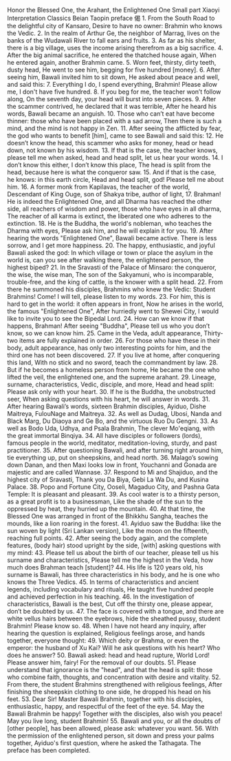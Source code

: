 Honor the Blessed One, the Arahant, the Enlightened One
Small part
  Xiaoyi Interpretation Classics
  Beian Taopin
   preface    偈
     1. From the South Road to the delightful city of Kansaro,
       Desire to have no owner: Brahmin who knows the Vedic.
    2. In the realm of Arthur Ge, the neighbor of Marrag,
       lives on the banks of the Wudawali River to fall ears and fruits.
     3. As far as his shelter, there is a big village,
       uses the income arising therefrom as a big sacrifice.
     4. After the big animal sacrifice, he entered the thatched house again,
       When he entered again, another Brahmin came.
    5. Worn feet, thirsty, dirty teeth, dusty head,
       He went to see him, begging for five hundred [money].
    6. After seeing him, Bawali invited him to sit down,
       He asked about peace and well, and said this:
    7. Everything I do, I spend everything,
       Brahmin! Please allow me, I don't have five hundred.
     8. If you beg for me, the teacher won’t follow along,
       On the seventh day, your head will burst into seven pieces.
     9. After the scammer contrived, he declared that it was terrible,
       After he heard his words, Bawali became an anguish.
    10. Those who can’t eat have become thinner: those who have been placed with a sad arrow,
       Then there is such a mind, and the mind is not happy in Zen.
     11. After seeing the afflicted by fear, the god who wants to benefit [him],
       came to see Bawali and said this:
     12. He doesn’t know the head, this scammer who asks for money,
       head or head down, not known by his wisdom.
     13. If that is the case, the teacher knows, please tell me when asked,
       head and head split, let us hear your words.
    14. I don’t know this either, I don’t know this place,
       The head is split from the head, because here is what the conqueror saw.
     15. And if that is the case, he knows: in this earth circle,
       Head and head split, god! Please tell me about him.
    16. A former monk from Kapilavas, the teacher of the world,
       Descendant of King Ouge, son of Shakya tribe, author of light,
    17. Brahman! He is indeed the Enlightened One, and all Dharma has reached the other side,
       all reachers of wisdom and power, those who have eyes in all dharma,
       The reacher of all karma is extinct, the liberated one who adheres to the extinction.
    18. He is the Buddha, the world's nobleman, who teaches the Dharma with eyes,
       Please ask him, and he will explain it for you.
     19. After hearing the words "Enlightened One", Bawali became active.
       There is less sorrow, and I get more happiness.
     20. The happy, enthusiastic, and joyful Bawali asked the god:
       In which village or town or place the asylum in the world is,
       can you see after walking there, the enlightened person, the highest biped?
    21. In the Sravasti of the Palace of Minsaro: the conqueror, the wise, the wise man,
       The son of the Sakyamuni, who is incomparable, trouble-free, and the king of cattle, is the knower with a split head.
     22. From there he summoned his disciples, Brahmins who knew the Vedic:
       Student Brahmins! Come! I will tell, please listen to my words.
    23. For him, this is hard to get in the world: it often appears in front,
       Now he arises in the world, the famous "Enlightened One",
After        hurriedly went to Shewei City, I would like to invite you to see the Bipedal Lord.
    24. How can we know if that happens, Brahman! After seeing "Buddha",
       Please tell us who you don’t know, so we can know him.
    25. Came in the Veda, adult appearance,
       Thirty-two items are fully explained in order.
     26. For those who have these in their body, adult appearance,
       has only two interesting points for him, and the third one has not been discovered.
     27. If you live at home, after conquering this land,
       With no stick and no sword, teach the commandment by law.
    28. But if he becomes a homeless person from home,
       He became the one who lifted the veil, the enlightened one, and the supreme arahant.
    29. Lineage, surname, characteristics, Vedic, disciple, and more,
       Head and head split: Please ask only with your heart.
    30. If he is the Buddha, the unobstructed seer,
       When asking questions with his heart, he will answer in words.
    31. After hearing Bawali’s words, sixteen Brahmin disciples,
       Ayiduo, Dishe Maitreya, FulouNage and Maitreya.
     32. As well as Dudag, Ubosi, Nanda and Black Marg,
       Du Diaoya and Ge Bo, and the virtuous Ruo Du Gengni.
     33. As well as Bodo Uda, Udhya, and Psala Brahmin,
       The clever Mo'eqiang, with the great immortal Binqiya.
    34. All have disciples or followers (lords), famous people in the world,
       meditator, meditation-loving, sturdy, and past practitioner.
     35. After questioning Bawali, and after turning right around him,
       tie everything up, put on sheepskins, and head north.
    36. Malago’s sowing down Danan, and then Maxi looks low in front,
       Youchanni and Gonada are majestic and are called Wannase.
     37. Respond to Mi and Shajiduo, and the highest city of Sravasti,
       Thank you Da Biya, Gebi La Wa Du, and Kusina Palace.
     38. Popo and Fortune City, Ooseli, Magaduo City,
       and Pashna Gata Temple: It is pleasant and pleasant.
    39. As cool water is to a thirsty person, as a great profit is to a businessman,
       Like the shade of the sun to the oppressed by heat, they hurried up the mountain.
    40. At that time, the Blessed One was arranged in front of the Bhikkhu Sangha,
       teaches the mounds, like a lion roaring in the forest.
    41. Ayiduo saw the Buddha: like the sun woven by light (Sri Lankan version),
       Like the moon on the fifteenth, reaching full points.
    42. After seeing the body again, and the complete features,
       (body hair) stood upright by the side, [with] asking questions with my mind:
     43. Please tell us about the birth of our teacher, please tell us his surname and characteristics,
       Please tell me the highest in the Veda, how much does Brahman teach [student]?
    44. His life is 120 years old, his surname is Bawali,
       has three characteristics in his body, and he is one who knows the Three Vedics.
    45. In terms of characteristics and ancient legends, including vocabulary and rituals,
       He taught five hundred people and achieved perfection in his teaching.
    46. In the investigation of characteristics, Bawali is the best,
       Cut off the thirsty one, please appear, don’t be doubted by us.
    47. The face is covered with a tongue, and there are white vellus hairs between the eyebrows,
       hide the sheathed pussy, student Brahmin! Please know so.
    48. When I have not heard any inquiry, after hearing the question is explained,
       Religious feelings arose, and hands together, everyone thought:
    49. Which deity or Brahma, or even the emperor: the husband of Xu Kai?
       Will he ask questions with his heart? Who does he answer?
    50. Bawali asked: head and head rupture,
      World Lord! Please answer him, fairy! For the removal of our doubts.
    51. Please understand that ignorance is the "head", and that the head is split:
       those who combine faith, thoughts, and concentration with desire and vitality.
    52. From there, the student Brahmins strengthened with religious feelings,
       After finishing the sheepskin clothing to one side, he dropped his head on his feet.
    53. Dear Sir! Master Bawali Brahmin, together with his disciples,
       enthusiastic, happy, and respectful of the feet of the eye.
     54. May the Bawali Brahmin be happy! Together with the disciples,
       also wish you peace! May you live long, student Brahmin!
    55. Bawali and you, or all the doubts of [other people],
       has been allowed, please ask: whatever you want.
    56. With the permission of the enlightened person, sit down and press your palms together,
       Ayiduo's first question, where he asked the Tathagata.
    The preface has been completed.
